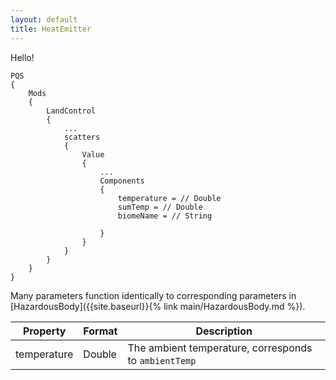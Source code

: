 ```yaml
---
layout: default
title: HeatEmitter
---
```


Hello!

```
PQS
{
    Mods
    {
        LandControl
        {
            ...
            scatters
            {
                Value
                {
                    ...
                    Components
                    {
                        temperature = // Double
                        sumTemp = // Double
                        biomeName = // String

                    }
                }
            }
        }
    }
}
```
Many parameters function identically to corresponding parameters in [HazardousBody]({{site.baseurl}}{% link main/HazardousBody.md %}).

|Property|Format|Description|
|--------|------|-----------|
|temperature|Double|The ambient temperature, corresponds to `ambientTemp`|